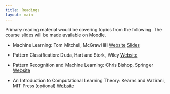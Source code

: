 ```yaml
---
title: Readings
layout: main
---
```


Primary reading material would be covering topics from the following.
The course slides will be made available on Moodle.

- Machine Learning: Tom Mitchell, McGrawHill
    [Website](http://www.cs.cmu.edu/~tom/mlbook.html) [Slides](http://www.cs.cmu.edu/~tom/mlbook-chapter-slides.html)

- Pattern Classification: Duda, Hart and Stork, Wiley
    [Website](http://as.wiley.com/WileyCDA/WileyTitle/productCd-0471056693.html)

- Pattern Recognition and Machine Learning: Chris Bishop, Springer
    [Website](http://www.springer.com/in/book/9780387310732)

- An Introduction to Computational Learning Theory: Kearns and Vazirani, MIT Press (optional)
    [Website](https://mitpress.mit.edu/books/introduction-computational-learning-theory) 
